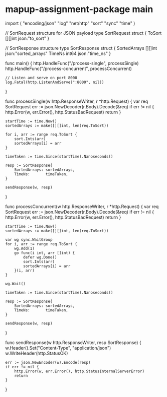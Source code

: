 # mapup-assignment-package main

import (
	"encoding/json"
	"log"
	"net/http"
	"sort"
	"sync"
	"time"
)

// SortRequest structure for JSON payload
type SortRequest struct {
	ToSort [][]int json:"to_sort"
}

// SortResponse structure
type SortResponse struct {
	SortedArrays [][]int json:"sorted_arrays"
	TimeNs       int64   json:"time_ns"
}

func main() {
	http.HandleFunc("/process-single", processSingle)
	http.HandleFunc("/process-concurrent", processConcurrent)

	// Listen and serve on port 8000
	log.Fatal(http.ListenAndServe(":8000", nil))
}

func processSingle(w http.ResponseWriter, r *http.Request) {
	var req SortRequest
	err := json.NewDecoder(r.Body).Decode(&req)
	if err != nil {
		http.Error(w, err.Error(), http.StatusBadRequest)
		return
	}

	startTime := time.Now()
	sortedArrays := make([][]int, len(req.ToSort))

	for i, arr := range req.ToSort {
		sort.Ints(arr)
		sortedArrays[i] = arr
	}

	timeTaken := time.Since(startTime).Nanoseconds()

	resp := SortResponse{
		SortedArrays: sortedArrays,
		TimeNs:       timeTaken,
	}

	sendResponse(w, resp)
}

func processConcurrent(w http.ResponseWriter, r *http.Request) {
	var req SortRequest
	err := json.NewDecoder(r.Body).Decode(&req)
	if err != nil {
		http.Error(w, err.Error(), http.StatusBadRequest)
		return
	}

	startTime := time.Now()
	sortedArrays := make([][]int, len(req.ToSort))

	var wg sync.WaitGroup
	for i, arr := range req.ToSort {
		wg.Add(1)
		go func(i int, arr []int) {
			defer wg.Done()
			sort.Ints(arr)
			sortedArrays[i] = arr
		}(i, arr)
	}

	wg.Wait()

	timeTaken := time.Since(startTime).Nanoseconds()

	resp := SortResponse{
		SortedArrays: sortedArrays,
		TimeNs:       timeTaken,
	}

	sendResponse(w, resp)
}

func sendResponse(w http.ResponseWriter, resp SortResponse) {
	w.Header().Set("Content-Type", "application/json")
	w.WriteHeader(http.StatusOK)

	err := json.NewEncoder(w).Encode(resp)
	if err != nil {
		http.Error(w, err.Error(), http.StatusInternalServerError)
		return
	}
}
